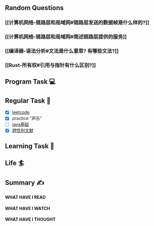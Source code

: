 ## Random Questions
### [[计算机网络-链路层和局域网#链路层发送的数据帧是什么样的?]]

### [[计算机网络-链路层和局域网#简述链路层提供的服务]]

### [[编译器-语法分析#文法是什么意思? 有哪些文法?]]

### [[Rust-所有权#引用与指针有什么区别?]]



## Program Task  💻

## Regular Task  🤡
- [x] [leetcode](https://leetcode.cn/study-plan/algorithms/?progress=tyz0ksg)
- [x] practice "声乐"
- [ ] [java基础](https://javaguide.cn/java/basis/java-basic-questions-01.html#%E5%9F%BA%E7%A1%80%E6%A6%82%E5%BF%B5)
- [x] [跨性别文献](https://transreads.org/tag/article/)

## Learning Task 🎯

## Life 🏄

## Summary ✍
####  WHAT HAVE I READ

#### WHAT HAVE I WATCH

#### WHAT HAVE I THOUGHT
